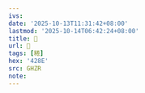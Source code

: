 ```yaml
---
ivs:
date: '2025-10-13T11:31:42+08:00'
lastmod: '2025-10-14T06:42:24+08:00'
title: 󰪙
url: 󰪙
tags: [䊎]
hex: '428E'
src: GHZR
note:
---
```

